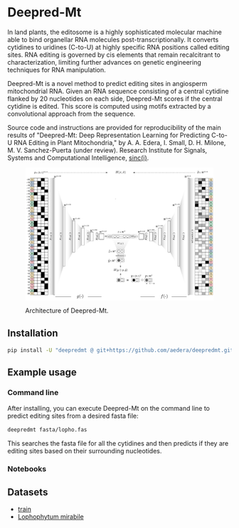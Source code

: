 # Deepred-Mt

In land plants, the editosome is a highly sophisticated molecular machine able
to bind organellar RNA molecules post-transcriptionally. It converts cytidines
to uridines (C-to-U) at highly specific RNA positions called editing
sites. RNA editing is governed by cis elements that remain recalcitrant to
characterization, limiting further advances on genetic engineering techniques
for RNA manipulation.

Deepred-Mt is a novel method to predict editing sites in angiosperm
mitochondrial RNA. Given an RNA sequence consisting of a central cytidine
flanked by 20 nucleotides on each side, Deepred-Mt scores if the central
cytidine is edited. This score is computed using motifs extracted by a
convolutional approach from the sequence.

Source code and instructions are provided for reproducibility of the
main results of "Deepred-Mt: Deep Representation Learning for
Predicting C-to-U RNA Editing in Plant Mitochondria," by A. A. Edera,
I. Small, D. H. Milone, M. V. Sanchez-Puerta (under review). Research
Institute for Signals, Systems and Computational Intelligence,
[sinc(i)](https://sinc.unl.edu.ar/).

<figure>
  <p align="center">
  <img src=fig/model-architecture.png alt="Deepred-mt" width="940" style="vertical-align:middle"/>
  </p>

  <figcaption>Architecture of Deepred-Mt.</figcaption>
</figure>


## Installation

```bash
pip install -U "deepredmt @ git+https://github.com/aedera/deepredmt.git"
```

## Example usage

### Command line

After installing, you can execute Deepred-Mt on the command line to predict
editing sites from a desired fasta file:

```bash
deepredmt fasta/lopho.fas
```

This searches the fasta file for all the cytidines and then predicts if they
are editing sites based on their surrounding nucleotides.

### Notebooks

## Datasets

* [train](https://foo.com)
* [Lophophytum mirabile](https://foo.com)
